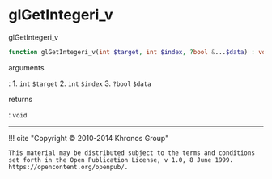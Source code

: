 # glGetIntegeri_v
glGetIntegeri_v

```php
function glGetIntegeri_v(int $target, int $index, ?bool &...$data) : void
```

arguments

:    1. `int` `$target` 
    2. `int` `$index` 
    3. `?bool` `$data` 

returns

:    `void` 

---
     

!!! cite "Copyright © 2010-2014 Khronos Group"

    This material may be distributed subject to the terms and conditions set forth in the Open Publication License, v 1.0, 8 June 1999. https://opencontent.org/openpub/.